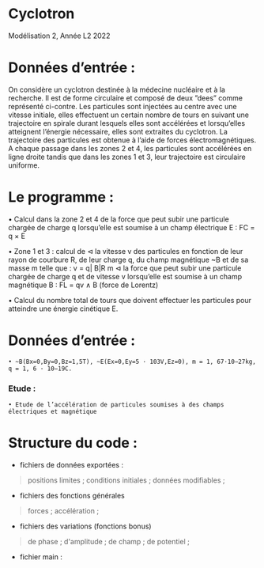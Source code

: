 # Cyclotron
Modélisation 2, Année L2 2022


# Données d’entrée :
On considère un cyclotron destinée à la
médecine nucléaire et à la recherche. Il est
de forme circulaire et composé de deux
”dees” comme représenté ci-contre. Les
particules sont injectées au centre avec une
vitesse initiale, elles effectuent un certain
nombre de tours en suivant une trajectoire en spirale durant lesquels elles sont
accélérées et lorsqu’elles atteignent l’énergie
nécessaire, elles sont extraites du cyclotron.
La trajectoire des particules est obtenue à l’aide de forces électromagnétiques. A
chaque passage dans les zones 2 et 4, les particules sont accélérées en ligne droite
tandis que dans les zones 1 et 3, leur trajectoire est circulaire uniforme.
# Le programme :
• Calcul dans la zone 2 et 4 de la force que peut subir une particule
chargée de charge q lorsqu’elle est soumise à un champ électrique
E : FC = q × E

• Zone 1 et 3 : calcul de
  ⊲ la vitesse v des particules en fonction de leur rayon de courbure
R, de leur charge q, du champ magnétique ~B et de sa masse m telle
que : v = q| B|R
m
  ⊲ la force que peut subir une particule chargée de charge q et
de vitesse v lorsqu’elle est soumise à un champ magnétique B :
FL = qv ∧ B (force de Lorentz)

• Calcul du nombre total de tours que doivent effectuer les particules pour atteindre une énergie cinétique E.
# Données d’entrée :
    • ~B(Bx=0,By=0,Bz=1,5T), ~E(Ex=0,Ey=5 · 103V,Ez=0), m = 1, 67·10−27kg, q = 1, 6 · 10−19C.

### Etude :
    • Etude de l’accélération de particules soumises à des champs électriques et magnétique
    
# Structure du code :
- fichiers de données exportées :
> positions limites ;
> conditions initiales ;
> données modifiables ;

- fichiers des fonctions générales
> forces ;
> accélération ;

- fichiers des variations (fonctions bonus)
> de phase ;
> d'amplitude ;
> de champ ;
> de potentiel ;
- fichier main : 
